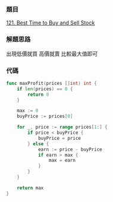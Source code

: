 ### 題目

[121. Best Time to Buy and Sell Stock](https://leetcode.com/problems/best-time-to-buy-and-sell-stock/)

### 解題思路

出現低價就買
高價就賣
比較最大值即可

### 代碼

```go
func maxProfit(prices []int) int {
	if len(prices) == 0 {
		return 0
	}

	max := 0
	buyPrice := prices[0]

	for _, price := range prices[1:] {
		if price < buyPrice {
			buyPrice = price
		} else {
			earn := price - buyPrice
			if earn > max {
				max = earn
			}
		}
	}

	return max
}
```
